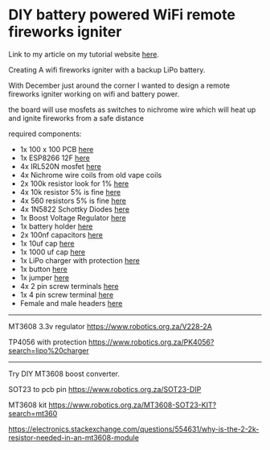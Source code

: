 # DIY battery powered WiFi remote fireworks igniter

Link to my article on my tutorial website [here](https://tutorials.techrad.co.za/2022/10/01/diy-battery-wifi-4ch-relay-pcb).

Creating A wifi fireworks igniter with a backup LiPo battery.

With December just around the corner I wanted to design a remote fireworks igniter working on wifi and battery power.

the board will use mosfets as switches to nichrome wire which will heat up and ignite fireworks from a safe distance

required components:

- 1x 100 x 100 PCB [here](https://www.robotics.org.za/VERO100100)
- 1x ESP8266 12F [here](https://www.robotics.org.za/ESP-12F)
- 4x IRL520N mosfet [here](https://www.robotics.org.za/IRL520N-TO-220)
- 4x Nichrome wire coils from old vape coils
- 2x 100k resistor look for 1% [here](https://www.robotics.org.za/RES-100K-50)
- 4x 10k resistor 5% is fine [here](https://www.robotics.org.za/RES-10K-025)
- 4x 560 resistors 5% is fine [here](https://www.robotics.org.za/RES-560E-50)
- 4x 1N5822 Schottky Diodes [here](https://www.robotics.org.za/1N5822-TH)
- 1x Boost Voltage Regulator [here](https://www.robotics.org.za/V228-2A)
- 1x battery holder [here](https://www.robotics.org.za/18650-1C-TH)
- 2x 100nf capacitors [here]()
- 1x 10uf cap [here]()
- 1x 1000 uf cap [here]()
- 1x LiPo charger with protection [here](https://www.robotics.org.za/PK4056)
- 1x button [here]()
- 1x jumper [here](https://www.robotics.org.za/CCC01505C-20?search=jumper)
- 4x 2 pin screw terminals [here](https://www.robotics.org.za/KF120-2P-254)
- 1x 4 pin screw terminal [here](https://www.robotics.org.za/TC-4P-254)
- Female and male headers [here]()

---

MT3608 3.3v regulator
https://www.robotics.org.za/V228-2A

TP4056 with protection
https://www.robotics.org.za/PK4056?search=lipo%20charger

---

Try DIY MT3608 boost converter.

SOT23 to pcb pin
https://www.robotics.org.za/SOT23-DIP

MT3608 kit
https://www.robotics.org.za/MT3608-SOT23-KIT?search=mt360

https://electronics.stackexchange.com/questions/554631/why-is-the-2-2k-resistor-needed-in-an-mt3608-module




